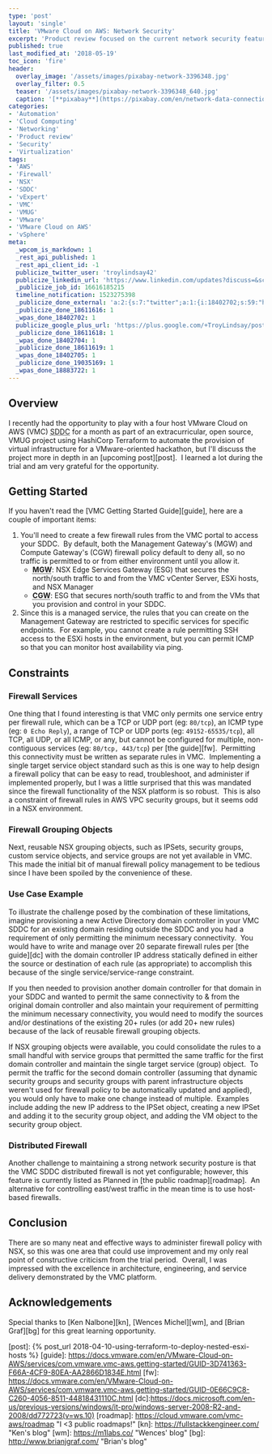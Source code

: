 ```yaml
---
type: 'post'
layout: 'single'
title: 'VMware Cloud on AWS: Network Security'
excerpt: 'Product review focused on the current network security features'
published: true
last_modified_at: '2018-05-19'
toc_icon: 'fire'
header:
  overlay_image: '/assets/images/pixabay-network-3396348.jpg'
  overlay_filter: 0.5
  teaser: '/assets/images/pixabay-network-3396348_640.jpg'
  caption: '[**pixabay**](https://pixabay.com/en/network-data-connection-technology-3396348/)'
categories:
- 'Automation'
- 'Cloud Computing'
- 'Networking'
- 'Product review'
- 'Security'
- 'Virtualization'
tags:
- 'AWS'
- 'Firewall'
- 'NSX'
- 'SDDC'
- 'vExpert'
- 'VMC'
- 'VMUG'
- 'VMware'
- 'VMware Cloud on AWS'
- 'vSphere'
meta:
  _wpcom_is_markdown: 1
  _rest_api_published: 1
  _rest_api_client_id: -1
  publicize_twitter_user: 'troylindsay42'
  publicize_linkedin_url: 'https://www.linkedin.com/updates?discuss=&scope=19360941&stype=M&topic=6389080115732631552&type=U&a=cd2Q'
  _publicize_job_id: 16616185215
  timeline_notification: 1523275398
  _publicize_done_external: 'a:2:{s:7:"twitter";a:1:{i:18402702;s:59:"https://twitter.com/troylindsay42/status/983314411224956928";}s:8:"facebook";a:1:{i:18883722;s:38:"https://facebook.com/10155585035686314";}}'
  _publicize_done_18611616: 1
  _wpas_done_18402702: 1
  publicize_google_plus_url: 'https://plus.google.com/+TroyLindsay/posts/McFZQvbFecM'
  _publicize_done_18611618: 1
  _wpas_done_18402704: 1
  _publicize_done_18611619: 1
  _wpas_done_18402705: 1
  _publicize_done_19035169: 1
  _wpas_done_18883722: 1
---
```

## Overview

I recently had the opportunity to play with a four host VMware Cloud on AWS (VMC) <abbr title="Software-Defined Datacenter">SDDC</abbr> for a month as part of an extracurricular, open source, VMUG project using HashiCorp Terraform to automate the provision of virtual infrastructure for a VMware-oriented hackathon, but I'll discuss the project more in depth in an [upcoming post][post].  I learned a lot during the trial and am very grateful for the opportunity.

## Getting Started

If you haven't read the [VMC Getting Started Guide][guide], here are a couple of important items:

1. You'll need to create a few firewall rules from the VMC portal to access your SDDC.  By default, both the Management Gateway's (MGW) and Compute Gateway's (CGW) firewall policy default to deny all, so no traffic is permitted to or from either environment until you allow it.
    * <abbr title="Management Gateway">**MGW**</abbr>: NSX Edge Services Gateway (ESG) that secures the north/south traffic to and from the VMC vCenter Server, ESXi hosts, and NSX Manager
    * <abbr title="Customer Gateway">**CGW**</abbr>: ESG that secures north/south traffic to and from the VMs that you provision and control in your SDDC.
1. Since this is a managed service, the rules that you can create on the Management Gateway are restricted to specific services for specific endpoints.  For example, you cannot create a rule permitting SSH access to the ESXi hosts in the environment, but you can permit ICMP so that you can monitor host availability via ping.

## Constraints

### Firewall Services

One thing that I found interesting is that VMC only permits one service entry per firewall rule, which can be a TCP or UDP port (eg: `80/tcp`), an ICMP type (eg: `0 Echo Reply`), a range of TCP or UDP ports (eg: `49152-65535/tcp`), all TCP, all UDP, or all ICMP, or any, but cannot be configured for multiple, non-contiguous services (eg: `80/tcp, 443/tcp`) per [the guide][fw].  Permitting this connectivity must be written as separate rules in VMC.  Implementing a single target service object standard such as this is one way to help design a firewall policy that can be easy to read, troubleshoot, and administer if implemented properly, but I was a little surprised that this was mandated since the firewall functionality of the NSX platform is so robust.  This is also a constraint of firewall rules in AWS VPC security groups, but it seems odd in a NSX environment.

### Firewall Grouping Objects

Next, reusable NSX grouping objects, such as IPSets, security groups, custom service objects, and service groups are not yet available in VMC.  This made the initial bit of manual firewall policy management to be tedious since I have been spoiled by the convenience of these.

### Use Case Example

To illustrate the challenge posed by the combination of these limitations, imagine provisioning a new Active Directory domain controller in your VMC SDDC for an existing domain residing outside the SDDC and you had a requirement of only permitting the minimum necessary connectivity.  You would have to write and manage over 20 separate firewall rules per [the guide][dc] with the domain controller IP address statically defined in either the source or destination of each rule (as appropriate) to accomplish this because of the single service/service-range constraint.

If you then needed to provision another domain controller for that domain in your SDDC and wanted to permit the same connectivity to & from the original domain controller and also maintain your requirement of permitting the minimum necessary connectivity, you would need to modify the sources and/or destinations of the existing 20+ rules (or add 20+ new rules) because of the lack of reusable firewall grouping objects.

If NSX grouping objects were available, you could consolidate the rules to a small handful with service groups that permitted the same traffic for the first domain controller and maintain the single target service (group) object.  To permit the traffic for the second domain controller (assuming that dynamic security groups and security groups with parent infrastructure objects weren't used for firewall policy to be automatically updated and applied), you would only have to make one change instead of multiple.  Examples include adding the new IP address to the IPSet object, creating a new IPSet and adding it to the security group object, and adding the VM object to the security group object.

### Distributed Firewall

Another challenge to maintaining a strong network security posture is that the VMC SDDC distributed firewall is not yet configurable; however, this feature is currently listed as Planned in [the public roadmap][roadmap].  An alternative for controlling east/west traffic in the mean time is to use host-based firewalls.

## Conclusion

There are so many neat and effective ways to administer firewall policy with NSX, so this was one area that could use improvement and my only real point of constructive criticism from the trial period.  Overall, I was impressed with the excellence in architecture, engineering, and service delivery demonstrated by the VMC platform.

## Acknowledgements

Special thanks to [Ken Nalbone][kn], [Wences Michel][wm], and [Brian Graf][bg] for this great learning opportunity.

[post]: {% post_url 2018-04-10-using-terraform-to-deploy-nested-esxi-hosts %}
[guide]: https://docs.vmware.com/en/VMware-Cloud-on-AWS/services/com.vmware.vmc-aws.getting-started/GUID-3D741363-F66A-4CF9-80EA-AA2866D1834E.html
[fw]: https://docs.vmware.com/en/VMware-Cloud-on-AWS/services/com.vmware.vmc-aws.getting-started/GUID-0E66C9C8-C260-4056-8511-44818431110C.html
[dc]:https://docs.microsoft.com/en-us/previous-versions/windows/it-pro/windows-server-2008-R2-and-2008/dd772723(v=ws.10)
[roadmap]: https://cloud.vmware.com/vmc-aws/roadmap "I <3 public roadmaps!"
[kn]: https://fullstackkengineer.com/ "Ken's blog"
[wm]: https://m1labs.co/ "Wences' blog"
[bg]: http://www.brianjgraf.com/ "Brian's blog"
